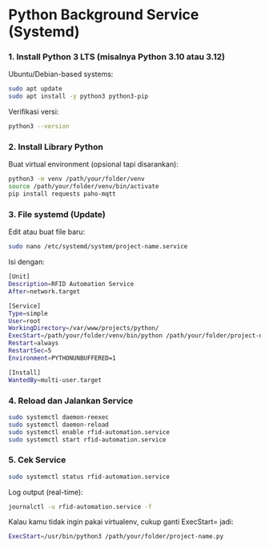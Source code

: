 # Python Background Service (Systemd)

### 1. Install Python 3 LTS (misalnya Python 3.10 atau 3.12)
Ubuntu/Debian-based systems:
```bash
sudo apt update
sudo apt install -y python3 python3-pip
```
Verifikasi versi:
```bash
python3 --version
```

### 2. Install Library Python
Buat virtual environment (opsional tapi disarankan):
```bash
python3 -m venv /path/your/folder/venv
source /path/your/folder/venv/bin/activate
pip install requests paho-mqtt
```

### 3. File systemd (Update)
Edit atau buat file baru:
```bash
sudo nano /etc/systemd/system/project-name.service
```
Isi dengan:
```bash
[Unit]
Description=RFID Automation Service
After=network.target

[Service]
Type=simple
User=root
WorkingDirectory=/var/www/projects/python/
ExecStart=/path/your/folder/venv/bin/python /path/your/folder/project-name.py
Restart=always
RestartSec=5
Environment=PYTHONUNBUFFERED=1

[Install]
WantedBy=multi-user.target
```

### 4. Reload dan Jalankan Service
```bash
sudo systemctl daemon-reexec
sudo systemctl daemon-reload
sudo systemctl enable rfid-automation.service
sudo systemctl start rfid-automation.service
```

### 5. Cek Service
```bash
sudo systemctl status rfid-automation.service
```
Log output (real-time):
```bash
journalctl -u rfid-automation.service -f
```
Kalau kamu tidak ingin pakai virtualenv, cukup ganti ExecStart= jadi:
```bash
ExecStart=/usr/bin/python3 /path/your/folder/project-name.py
```
